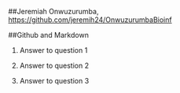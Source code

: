 ##Jeremiah Onwuzurumba, https://github.com/jeremih24/OnwuzurumbaBioinf

##Github and Markdown

1. Answer to question 1


2. Answer to question 2


3. Answer to question 3
